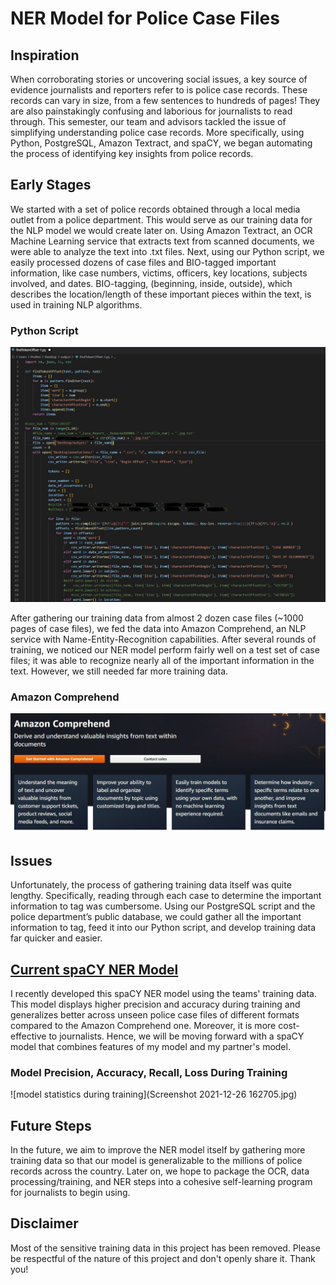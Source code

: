 # NER Model for Police Case Files

## Inspiration

When corroborating stories or uncovering social issues, a key source of evidence journalists and reporters refer to is police case records. These records can vary in size, 
from a few sentences to hundreds of pages! 
They are also painstakingly confusing and laborious for journalists to read through.
This semester, our team and advisors tackled the issue of simplifying understanding police case records. More specifically, using Python, PostgreSQL, Amazon Textract, and 
spaCY, we began automating the process of identifying key insights from police records.

## Early Stages
We started with a set of police records obtained through a local media outlet from a police department. This would serve as our training data for the NLP model we would 
create later on. Using Amazon Textract, an OCR Machine Learning service that extracts text from scanned documents, we were able to analyze the text into .txt files. 
Next, using our Python script, we easily processed dozens of case files and BIO-tagged important information, like case numbers, victims, officers, key locations, 
subjects involved, and dates. BIO-tagging, (beginning, inside, outside), which describes the location/length of these important pieces within the text, is used in 
training NLP algorithms.

### Python Script
![Python Script](1_F_WsXpUUbizvgDHlkHDzgg.jpeg)

After gathering our training data from almost 2 dozen case files (~1000 pages of case files), we fed the data into Amazon Comprehend, an NLP service with 
Name-Entity-Recognition capabilities. After several rounds of training, we noticed our NER model perform fairly well on a test set of case files; 
it was able to recognize nearly all of the important information in the text. However, we still needed far more training data.

### Amazon Comprehend
![alt text](1_laP6-o_KLVmEufYDHX77lQ.jpeg)

## Issues
Unfortunately, the process of gathering training data itself was quite lengthy. Specifically, reading through each case to determine the 
important information to tag was cumbersome. Using our PostgreSQL script and the police department’s public database, we could gather all the important 
information to tag, feed it into our Python script, and develop training data far quicker and easier.

## [Current spaCY NER Model](https://github.com/pruthvi-innamuri/policing-ner-model/tree/main/policingnotebook/ner_model)
I recently developed this spaCY NER model using the teams' training data. This model displays higher precision and accuracy during training 
and generalizes better across unseen police case files of different formats compared to the Amazon Comprehend one. Moreover, it is more cost-effective to 
journalists. Hence, we will be moving forward with a spaCY model that combines features of my model and my partner's model.

### Model Precision, Accuracy, Recall, Loss During Training
![model statistics during training](Screenshot 2021-12-26 162705.jpg)

## Future Steps
In the future, we aim to improve the NER model itself by gathering more training data so that our model is generalizable to the millions of police records across the country.
Later on, we hope to package the OCR, data processing/training, and NER steps into a cohesive self-learning program for journalists to begin using.

## Disclaimer
Most of the sensitive training data in this project has been removed. Please be respectful of the nature of this project and don't openly share it. Thank you!
